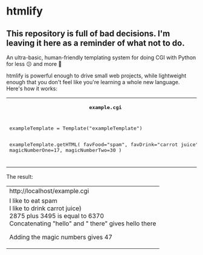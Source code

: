 # htmlify

## This repository is full of bad decisions. I'm leaving it here as a reminder of what not to do.


An ultra-basic, human-friendly templating system for doing CGI with Python for less 😕 and more 🎉

htmlify is powerful enough to drive small web projects, while lightweight enough that you don't feel like you're learning a whole new language. Here's how it works:

<table>
  <tr>
    <th><pre>example.cgi</pre></th>
    <th><pre>templates/exampleTemplate.html</pre></th> 
  </tr>
  <tr>
    <td><pre>exampleTemplate = Template("exampleTemplate")
    
exampleTemplate.getHTML(
    favFood="spam", 
    favDrink="carrot juice",
    magicNumberOne=17, 
    magicNumberTwo=30
)</pre></td>
    <td><pre><p>I like to eat \_%(favFood)
I like to drink \_%(favDrink)
2875 plus 3495 is equal to \_%[2875+3495]
Concatenating "hello" and " there" gives \_%["hello" + " there"]
Adding the magic numbers gives \_%[\_%(magicNumberOne)+\_%(magicNumberTwo)]</pre></td> 
  </tr>
</table>

The result:

<table>
  <tr>
    <td>http://localhost/example.cgi</td>
  </tr>
  <tr>
  <td>
I like to eat spam<br>
I like to drink carrot juice)<br>
2875 plus 3495 is equal to 6370<br>
Concatenating "hello" and " there" gives hello there

Adding the magic numbers gives 47
  </td>
  </tr>
</table>
